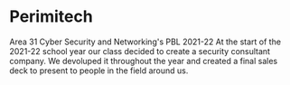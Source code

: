 # Perimitech
Area 31 Cyber Security and Networking's PBL 2021-22
At the start of the 2021-22 school year our class decided to create a security consultant company. We devoluped it throughout the year and created a final sales deck to present to people in the field around us. 
